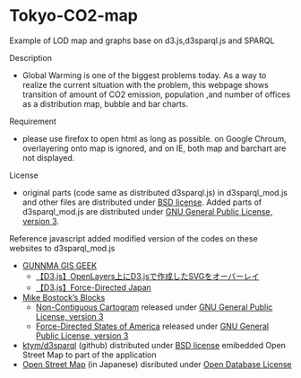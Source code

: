 # Tokyo-CO2-map
Example of LOD map and graphs base on d3.js,d3sparql.js and SPARQL

Description
- Global Warming is one of the biggest problems today. As a way to realize the current situation with the problem, this webpage shows transition of amount of CO2 emission, population ,and number of offices as a distribution map, bubble and bar charts.

Requirement
- please use firefox to open html as long as possible. on Google Chroum, overlayering onto map is ignored, and on IE, both map and barchart are not displayed.

License
- original parts (code same as distributed d3sparql.js) in d3sparql_mod.js and other files are distributed under [BSD license](https://opensource.org/licenses/BSD-3-Clause). Added parts of d3sparql_mod.js are distributed under [GNU General Public License, version 3](https://opensource.org/licenses/GPL-3.0).

Reference
javascript
added modified version of the codes on these websites to d3sparql_mod.js
- [GUNNMA GIS GEEK](http://shimz.me/blog/)
  - [【D3.js】OpenLayers上にD3.jsで作成したSVGをオーバーレイ ](http://shimz.me/blog/d3-js/2831) 
  - [【D3.js】Force-Directed Japan ](http://shimz.me/blog/d3-js/3742)
- [Mike Bostock’s Blocks ](http://bl.ocks.org/mbostock)
  - [Non-Contiguous Cartogram](http://bl.ocks.org/mbostock/4055908) released under [GNU General Public License, version 3](https://opensource.org/licenses/GPL-3.0)
  - [Force-Directed States of America](http://bl.ocks.org/mbostock/1073373) released under [GNU General Public License, version 3](https://opensource.org/licenses/GPL-3.0)
- [ktym/d3sparql](https://github.com/ktym/d3sparql) (github) distributed under [BSD license](https://opensource.org/licenses/BSD-3-Clause)
emibedded Open Street Map to part of the application
- [Open Street Map](https://openstreetmap.jp/) (in Japanese) disributed under [Open Database License](http://www.openstreetmap.org/copyright/en)
